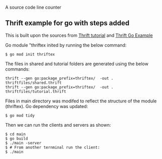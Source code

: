  A source code line counter

## Thrift example for go with steps added
This is built upon the sources from [Thrift tutorial](https://github.com/apache/thrift/tree/master/tutorial) and [Thrift Go Example](https://github.com/apache/thrift/tree/master/tutorial/go)

Go module "thriftex inited by running the below command:
```
$ go mod init thriftex
```
The files in shared and tutorial folders are generated using the below commands:
```
thrift --gen go:package_prefix=thriftex/  -out . thriftfiles/shared.thrift
thrift --gen go:package_prefix=thriftex/  -out . thriftfiles/tutorial.thrift
```
Files in main directory was modifed to reflect the structure of the module (thriftex). 
Go dependency was updated:
```
$ go mod tidy
```

Then we can run the clients and servers as shown:
```
$ cd main
$ go build
$ ./main -server
$ # From another ternminal run the client:
$ ./main
```
